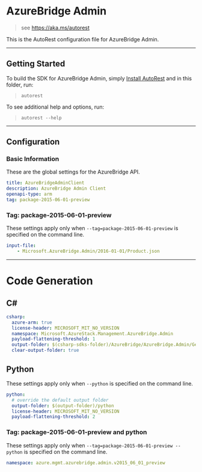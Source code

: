 # AzureBridge Admin
    
> see https://aka.ms/autorest

This is the AutoRest configuration file for AzureBridge Admin.

---
## Getting Started 
To build the SDK for AzureBridge Admin, simply [Install AutoRest](https://aka.ms/autorest/install) and in this folder, run:

> `autorest`

To see additional help and options, run:

> `autorest --help`
---

## Configuration

### Basic Information 
These are the global settings for the AzureBridge API.

``` yaml
title: AzureBridgeAdminClient
description: AzureBridge Admin Client
openapi-type: arm
tag: package-2015-06-01-preview
```

### Tag: package-2015-06-01-preview

These settings apply only when `--tag=package-2015-06-01-preview` is specified on the command line.

``` yaml $(tag) == 'package-2015-06-01-preview'
input-file:
    - Microsoft.AzureBridge.Admin/2016-01-01/Product.json
```

---
# Code Generation

## C# 

``` yaml $(csharp)
csharp:
  azure-arm: true
  license-header: MICROSOFT_MIT_NO_VERSION
  namespace: Microsoft.AzureStack.Management.AzureBridge.Admin
  payload-flattening-threshold: 1
  output-folder: $(csharp-sdks-folder)/AzureBridge/AzureBridge.Admin/Generated
  clear-output-folder: true
```

## Python

These settings apply only when `--python` is specified on the command line.

``` yaml $(python)
python:
  # override the default output folder
  output-folder: $(output-folder)/python
  license-header: MICROSOFT_MIT_NO_VERSION
  payload-flattening-threshold: 2
```

### Tag: package-2015-06-01-preview and python

These settings apply only when `--tag=package-2015-06-01-preview --python` is specified on the command line.

``` yaml $(tag) == 'package-2015-06-01-preview' && $(python)
namespace: azure.mgmt.azurebridge.admin.v2015_06_01_preview
```
